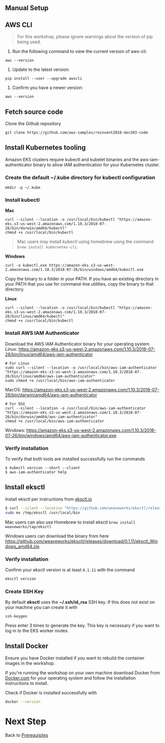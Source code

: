 ## Manual Setup

## AWS CLI

> For this workshop, please ignore warnings about the version of pip being used.

1. Run the following command to view the current version of aws-cli:

```
aws --version
```

1. Update to the latest version:

```
pip install --user --upgrade awscli
```

1. Confirm you have a newer version:

```
aws --version
```

## Fetch source code

Clone the Github repository

```
git clone https://github.com/aws-samples/reinvent2018-dev303-code
```

## Install Kubernetes tooling

Amazon EKS clusters require kubectl and kubelet binaries and the aws-iam-authenticator
binary to allow IAM authentication for your Kubernetes cluster.

### Create the default ~/.kube directory for kubectl configuration
```
mkdir -p ~/.kube
```

### Install kubectl
**Mac**
```
curl --silent --location -o /usr/local/bin/kubectl "https://amazon-eks.s3-us-west-2.amazonaws.com/1.10.3/2018-07-26/bin/darwin/amd64/kubectl"
chmod +x /usr/local/bin/kubectl
```
>Mac users may install kubectl using homebrew using the command `brew install kubernetes-cli`.

**Windows**
```
curl -o kubectl.exe https://amazon-eks.s3-us-west-2.amazonaws.com/1.10.3/2018-07-26/bin/windows/amd64/kubectl.exe
```
Copy the binary to a folder in your PATH. If you have an existing directory in your PATH that you use for command-line utilities, copy the binary to that directory.

**Linux**
```
curl --silent --location -o /usr/local/bin/kubectl "https://amazon-eks.s3-us-west-2.amazonaws.com/1.10.3/2018-07-26/bin/linux/amd64/kubectl"
chmod +x /usr/local/bin/kubectl
```

### Install AWS IAM Authenticator
Download the AWS IAM Authenticator binary for your operating system
Linux: https://amazon-eks.s3-us-west-2.amazonaws.com/1.10.3/2018-07-26/bin/linux/amd64/aws-iam-authenticator

```
# For Linux
sudo curl --silent --location -o /usr/local/bin/aws-iam-authenticator "https://amazon-eks.s3-us-west-2.amazonaws.com/1.10.3/2018-07-26/bin/linux/amd64/aws-iam-authenticator"
sudo chmod +x /usr/local/bin/aws-iam-authenticator
```

MacOS: https://amazon-eks.s3-us-west-2.amazonaws.com/1.10.3/2018-07-26/bin/darwin/amd64/aws-iam-authenticator

```
# For OSX
curl --silent --location -o /usr/local/bin/aws-iam-authenticator "https://amazon-eks.s3-us-west-2.amazonaws.com/1.10.3/2018-07-26/bin/darwin/amd64/aws-iam-authenticator"
chmod +x /usr/local/bin/aws-iam-authenticator
```

Windows: https://amazon-eks.s3-us-west-2.amazonaws.com/1.10.3/2018-07-26/bin/windows/amd64/aws-iam-authenticator.exe


### Verify installation
To verify that both tools are installed successfully run the commands

```
$ kubectl version --short --client
$ aws-iam-authenticator help
```

## Install eksctl
Install eksctl per instructions from [eksctl.io](https://eksctl.io)

```bash
$ curl --silent --location "https://github.com/weaveworks/eksctl/releases/download/latest_release/eksctl_$(uname -s)_amd64.tar.gz" | tar xz -C /tmp
sudo mv /tmp/eksctl /usr/local/bin
```

Mac users can also use Homebrew to install eksctl
`brew install weaveworks/tap/eksctl`

Windows users can download the binary from here https://github.com/weaveworks/eksctl/releases/download/0.1.11/eksctl_Windows_amd64.zip

### Verify installation

Confirm your eksctl version is at least `0.1.11` with the command
```bash
eksctl version
```

### Create SSH Key

By default **eksctl** uses the **~/.ssh/id_rsa** SSH key. If this does not exist on your machine you can create it with 

```
ssh-keygen
```

Press enter 3 times to generate the key. This key is necessary if you want to log in to the EKS worker nodes.

## Install Docker
Ensure you have Docker installed if you want to rebuild the container images in the workshop.

If you're running the workshop on your own machine download Docker from [Docker.com](https://www.docker.com) for your operating system and follow the installation instructions to install.

Check if Docker is installed successfully with

```bash
docker --version
```



# Next Step

Back to [Prerequisites](prerequisites.md)